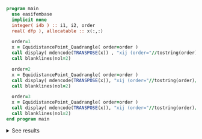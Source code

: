 ```fortran
program main
  use easifembase
  implicit none
  integer( i4b ) :: i1, i2, order
  real( dfp ), allocatable :: x(:,:)

  order=1
  x = EquidistancePoint_Quadrangle( order=order )
  call display( mdencode(TRANSPOSE(x)) , "xij (order="//tostring(order)//")=" )
  call blanklines(nol=2)

  order=2
  x = EquidistancePoint_Quadrangle( order=order )
  call display( mdencode(TRANSPOSE(x)), "xij (order="//tostring(order)//")=" )
  call blanklines(nol=2)

  order=3
  x = EquidistancePoint_Quadrangle( order=order )
  call display( mdencode(TRANSPOSE(x)), "xij (order="//tostring(order)//")=" )
  call blanklines(nol=2)
end program main
```

<details>
<summary>See results</summary>
<div>

xij (order=1)=

|    |    |   |
| -- | -- | - |
| -1 | -1 | 0 |
| 1  | -1 | 0 |
| 1  | 1  | 0 |
| -1 | 1  | 0 |

xij (order=2)=

|    |    |   |
| -- | -- | - |
| -1 | -1 | 0 |
| 1  | -1 | 0 |
| 1  | 1  | 0 |
| -1 | 1  | 0 |
| 0  | -1 | 0 |
| 1  | 0  | 0 |
| 0  | 1  | 0 |
| -1 | 0  | 0 |
| 0  | 0  | 0 |

xij (order=3)=

|          |          |   |
| -------- | -------- | - |
| -1       | -1       | 0 |
| 1        | -1       | 0 |
| 1        | 1        | 0 |
| -1       | 1        | 0 |
| -0.33333 | -1       | 0 |
| 0.33333  | -1       | 0 |
| 1        | -0.33333 | 0 |
| 1        | 0.33333  | 0 |
| 0.33333  | 1        | 0 |
| -0.33333 | 1        | 0 |
| -1       | 0.33333  | 0 |
| -1       | -0.33333 | 0 |
| -0.33333 | -0.33333 | 0 |
| 0.33333  | -0.33333 | 0 |
| 0.33333  | 0.33333  | 0 |
| -0.33333 | 0.33333  | 0 |

</div>
</details>
